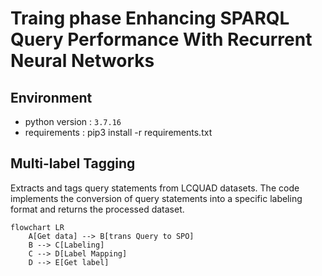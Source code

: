 # Traing phase Enhancing SPARQL Query Performance With Recurrent Neural Networks

## Environment

- python version : `3.7.16`
- requirements : pip3 install -r requirements.txt

## Multi-label Tagging

Extracts and tags query statements from LCQUAD datasets. The code implements the conversion of query statements into a specific labeling format and returns the processed dataset.


```mermaid
flowchart LR
    A[Get data] --> B[trans Query to SPO]
    B --> C[Labeling]
    C --> D[Label Mapping]
    D --> E[Get label]
```


